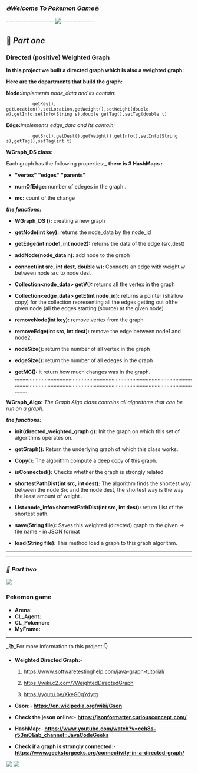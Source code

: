 ### _:fire:Welcome To Pokemon Game_:fire:
 
 -------------------- ![](https://assets.vg247.com/current/2017/07/pokemon_go_ash_hat_pikachu.jpg)--------------
 
 
 :round_pushpin: 
 _Part one_
----------------------------------------
### Directed (positive) Weighted Graph


**In this project we built a directed graph which is also a weighted graph:**

**Here are the departments that build the graph:**

**Node:**_implements node_data and its contain:_

              getKey(), getLocation(),setLocation,getWeight(),setWeight(double w),getInfo,setInfo(String s),double getTag(),setTag(double t) 

**Edge:**_implements edge_data and its contain:_

              getSrc(),getDest(),getWeight(),getInfo(),setInfo(String s),getTag(),setTag(int t)
              
**WGraph_DS class:**

Each graph has the following properties:_
**there is 3 HashMaps :**

 - **"vertex"**
**"edges"**
 **"parents"**
 
- **numOfEdge:** number of edeges in the graph .
 
 - **mc:**
   count of the change

_**the fanctions:**_

- **WGraph_DS ():**
creating a new graph

- **getNode(int key):**
returns the node_data by the node_id


- **getEdge(int node1, int node2):**
returns the data of the edge (src,dest)

- **addNode(node_data n):**
add  node to the graph
- **connect(int src, int dest, double w):**
Connects an edge with weight w between node src to node dest

- **Collection<node_data> getV():**
returns all the vertex in the graph

- **Collection<edge_data> getE(int node_id):**
 returns a pointer (shallow copy) for the collection representing all the edges getting out ofthe given node (all the edges starting (source) at the given node)
 
- **removeNode(int key):**
remove vertex  from the graph

- **removeEdge(int src, int dest):**
remove the edge between node1 and node2.

- **nodeSize():**
return the number of all  vertex in the graph

- **edgeSize():**
return the number of all  edeges in the graph

- **getMC():**
it return how much  changes was in the graph. 
......................................................................................................................................................................................................................................................
                                                                                        
 **WGraph_Algo:**
_The Graph Algo class contains all algorithms that can be run on a graph._

_**the fanctions:**_

- **init(directed_weighted_graph g):** Init the graph on which this set of algorithms operates on.

- **getGraph():** Return the underlying graph of which this class works.

- **Copy():** The algorithm compute a deep copy of this graph.

- **isConnected():** Checks whether the graph is strongly related

- **shortestPathDist(int src, int dest):** The algorithm finds the shortest way between the node Src and the node dest, the shortest way is the way the least amount of weight .

- **List<node_info>shortestPathDist(int src, int dest):** return List of the shortest path.

- **save(String file):** Saves this weighted (directed) graph to the given -> file name - in JSON format

- **load(String file):** This method load a graph to this graph algorithm.
 -------------------------------------------------------------------------------------------------------------------------
  -------------------------------------------------------------------------------------------------------------------------
 ### _:round_pushpin:  Part two_
 ![](https://fount.in/wp-content/uploads/2016/10/pokemon-go-apk.png)

### Pekemon game

 - **Arena:**
  - **CL_Agent:**
 - **CL_Pokemon:**
 - **MyFrame:**


 
 
 
 
 
 
 
 
 
 
 
 
 
 
 
 
 
 
 
 
 
 
 
 
 
 
 
 
 
 
---------------------------------------------------------------------------------------------------- 
_:books:_For more information to this project::point_down:
- **Weighted Directed Graph:**-
       
     1) https://www.softwaretestinghelp.com/java-graph-tutorial/

     2) https://wiki.c2.com/?WeightedDirectedGraph 
     
     3) https://youtu.be/XkeG0gYdytg

     

- **Gson:**- **https://en.wikipedia.org/wiki/Gson**
- **Check the jeson online:**- **https://jsonformatter.curiousconcept.com/**
- **HashMap:**- **https://www.youtube.com/watch?v=ceh8s-r53m0&ab_channel=JavaCodeGeeks**
- **Check if a graph is strongly connected:**- **https://www.geeksforgeeks.org/connectivity-in-a-directed-graph/**

![](https://upload.wikimedia.org/wikipedia/commons/thumb/a/a0/CPT-Graphs-directed-weighted-ex2.svg/175px-CPT-Graphs-directed-weighted-ex2.svg.png) 
            ![](https://upload.wikimedia.org/wikipedia/commons/thumb/b/bc/CPT-Graphs-directed-weighted-ex1.svg/175px-CPT-Graphs-directed-weighted-ex1.svg.png)


  
 
 







